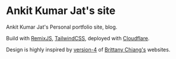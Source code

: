 # Ankit Kumar Jat's site

Ankit Kumar Jat's Personal portfolio site, blog.

Build with [RemixJS](https://remix.run),
[TailwindCSS](https://tailwindcss.com/), deployed with
[Cloudflare](https://cloudflare.com).

Design is highly inspired by [version-4](https://v4.brittanychiang.com) of
[Brittany Chiang's](https://brittanychiang.com/) websites.
